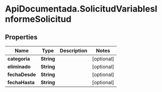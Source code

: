# ApiDocumentada.SolicitudVariablesInformeSolicitud

## Properties

Name | Type | Description | Notes
------------ | ------------- | ------------- | -------------
**categoria** | **String** |  | [optional] 
**eliminado** | **String** |  | [optional] 
**fechaDesde** | **String** |  | [optional] 
**fechaHasta** | **String** |  | [optional] 


